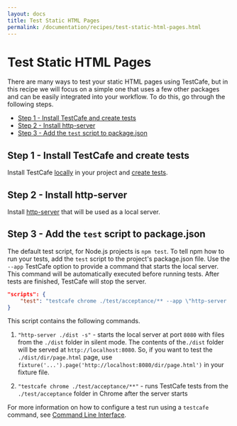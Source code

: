 ```yaml
---
layout: docs
title: Test Static HTML Pages
permalink: /documentation/recipes/test-static-html-pages.html
---
```

# Test Static HTML Pages

There are many ways to test your static HTML pages using TestCafe, but in this recipe we will focus on a simple one that uses a few other packages and can be easily integrated into your workflow. To do this, go through the following steps.

* [Step 1 - Install TestCafe and create tests](#step-1---install-testcafe-and-create-tests)
* [Step 2 - Install http-server](#step-2---install-http-server)
* [Step 3 - Add the `test` script to package.json](#step-3---add-the-test-script-to-packagejson)

## Step 1 - Install TestCafe and create tests

Install TestCafe [locally](../using-testcafe/installing-testcafe.md#locally) in your project and [create tests](../getting-started/README.md#creating-a-test).

## Step 2 - Install http-server

Install [http-server](https://github.com/indexzero/http-server) that will be used as a local server.

## Step 3 - Add the `test` script to package.json

The default test script, for Node.js projects is `npm test`.
To tell npm how to run your tests, add the `test` script to the project's package.json file.
Use the `--app` TestCafe option to provide a command that starts the local server.
This command will be automatically executed before running tests. After tests are finished, TestCafe will stop the server.

```json
"scripts": {
    "test": "testcafe chrome ./test/acceptance/** --app \"http-server ./dist -s\""
}
```

This script contains the following commands.

1. `"http-server ./dist -s"` - starts the local server at port `8080` with files from the `./dist` folder in silent mode.
 The contents of the`./dist` folder will be served at `http://localhost:8080`. So, if you want to test the `./dist/dir/page.html` page,
 use `fixture('...').page('http://localhost:8080/dir/page.html')` in your fixture file.

2. `"testcafe chrome ./test/acceptance/**"` - runs TestCafe tests from the `./test/acceptance` folder in Chrome after the server starts

For more information on how to configure a test run using a `testcafe` command, see [Command Line Interface](../using-testcafe/command-line-interface.md).
